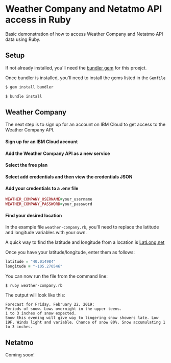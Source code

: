 # Weather Company and Netatmo API access in Ruby

Basic demonstration of how to access Weather Company and Netatmo API data using Ruby.

## Setup
If not already installed, you'll need the [bundler gem](https://bundler.io/) for this proejct.

Once bundler is installed, you'll need to install the gems listed in the `Gemfile`

``` bash
$ gem install bundler
```

``` bash
$ bundle install
```

## Weather Company
The next step is to sign up for an account on IBM Cloud to get access to the Weather Company API.

#### Sign up for an IBM Cloud account

#### Add the Weather Company API as a new service

#### Select the free plan

#### Select add credentials and then view the credentials JSON

#### Add your credentials to a .env file
``` ruby
WEATHER_COMPANY_USERNAME=your_username
WEATHER_COMPANY_PASSWORD=your_password
```

#### Find your desired location
In the example file `weather-company.rb`, you'll need to replace the latitude and longitude variables with your own.

A quick way to find the latitude and longitude from a location is [LatLong.net](https://www.latlong.net/)

Once you have your latitude/longitude, enter them as follows:

``` ruby
latitude = "40.014984"
longitude = "-105.270546"
```

You can now run the file from the command line:

``` bash
$ ruby weather-company.rb
```

The output will look like this:

```
Forecast for Friday, February 22, 2019:
Periods of snow. Lows overnight in the upper teens.
1 to 3 inches of snow expected.
Snow this evening will give way to lingering snow showers late. Low 19F. Winds light and variable. Chance of snow 80%. Snow accumulating 1 to 3 inches.
```


## Netatmo
Coming soon!
